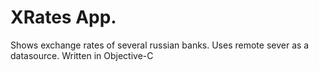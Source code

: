 # XRates App.
Shows exchange rates of several russian banks.
Uses remote sever as a datasource.
Written in Objective-C

